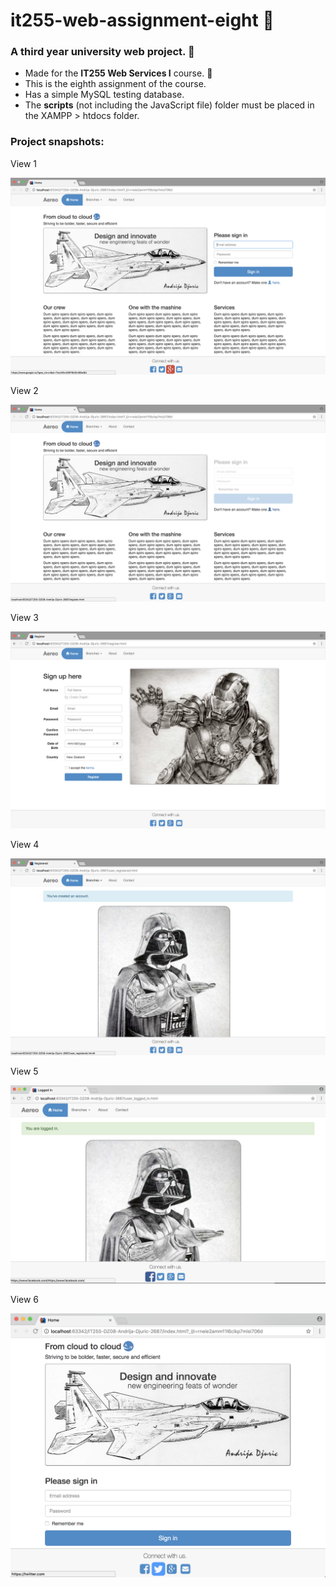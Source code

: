 # it255-web-assignment-eight 🚦
<h3>A third year university web project. 🚥</h3>
<ul>
  <li>Made for the <b>IT255 Web Services I</b> course. 🍏</li>
  <li>This is the eighth assignment of the course. </li>
  <li>Has a simple MySQL testing database.</li>
  <li>The <b>scripts</b> (not including the JavaScript file) folder must be placed in the XAMPP > htdocs folder.</li>
</ul>
<h3>Project snapshots: </h3>
<p>View 1</p>
<img src="screen-shots/view-1.png" alt="View 1">
<p>View 2</p>
<img src="screen-shots/view-2.png" alt="View 2">
<p>View 3</p>
<img src="screen-shots/view-3.png" alt="View 3">
<p>View 4</p>
<img src="screen-shots/view-4.png" alt="View 4">
<p>View 5</p>
<img src="screen-shots/view-5.png" alt="View 5">
<p>View 6</p>
<img src="screen-shots/view-6.png" alt="View 6">


